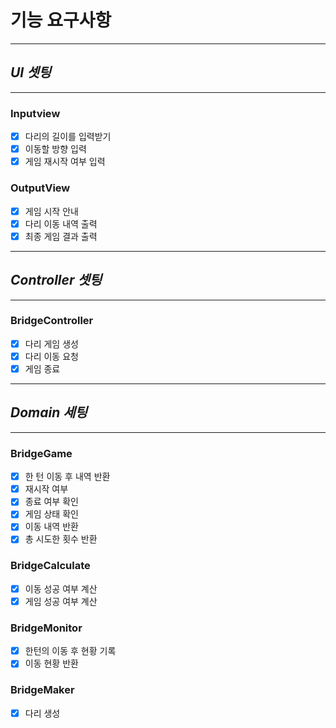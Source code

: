 #  기능 요구사항

---


## _UI 셋팅_

---

### Inputview

- [x] 다리의 길이를 입력받기
- [x] 이동할 방향 입력
- [x] 게임 재시작 여부 입력
  
### OutputView

- [x] 게임 시작 안내
- [x] 다리 이동 내역 출력
- [x] 최종 게임 결과 출력

---

## _Controller 셋팅_

---


### BridgeController
- [x] 다리 게임 생성
- [x] 다리 이동 요청
- [x] 게임 종료

---
## _Domain 세팅_

---
### BridgeGame
- [x] 한 턴 이동 후 내역 반환
- [x] 재시작 여부
- [x] 종료 여부 확인
- [x] 게임 상태 확인
- [x] 이동 내역 반환
- [x] 총 시도한 횟수 반환

### BridgeCalculate
- [x] 이동 성공 여부 계산
- [x] 게임 성공 여부 계산

### BridgeMonitor
- [x] 한턴의 이동 후 현황 기록
- [x] 이동 현황 반환

### BridgeMaker
- [x] 다리 생성
